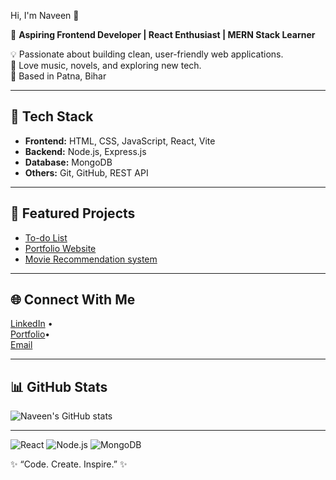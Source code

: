 Hi, I'm Naveen 👋

🚀 **Aspiring Frontend Developer | React Enthusiast | MERN Stack Learner**

💡 Passionate about building clean, user-friendly web applications.  
🎸 Love music, novels, and exploring new tech.  
📍 Based in Patna, Bihar  

---

## 🔧 Tech Stack
- **Frontend:** HTML, CSS, JavaScript, React, Vite  
- **Backend:** Node.js, Express.js  
- **Database:** MongoDB  
- **Others:** Git, GitHub, REST API  

---

## 🌟 Featured Projects
- [To-do List](h[ttps://github.com/your-username/lost-found](https://todo-list-beryl-zeta.vercel.app/))  
- [Portfolio Website]([https://github.com/your-username/portfolio](https://portfolio-1zb2vkeev-naveens-projects-0ebb2f07.vercel.app/))  
- [Movie Recommendation system]([https://github.com/your-username/travelog](https://movie-recommnedation-using-react.vercel.app/))  

---

## 🌐 Connect With Me
[LinkedIn](https://www.linkedin.com/in/naveen-kumar-6a29a9216/) •  
[Portfolio](https://portfolio-1zb2vkeev-naveens-projects-0ebb2f07.vercel.app/)•  
[Email](mailto:indiannavi3@gmail.com)  

---

## 📊 GitHub Stats
![Naveen's GitHub stats](https://github-readme-stats.vercel.app/api?username=your-username&show_icons=true&theme=radical)

---

![React](https://img.shields.io/badge/React-20232A?style=for-the-badge&logo=react&logoColor=61DAFB)
![Node.js](https://img.shields.io/badge/Node.js-43853D?style=for-the-badge&logo=node.js&logoColor=white)
![MongoDB](https://img.shields.io/badge/MongoDB-4EA94B?style=for-the-badge&logo=mongodb&logoColor=white)

✨ “Code. Create. Inspire.” ✨
